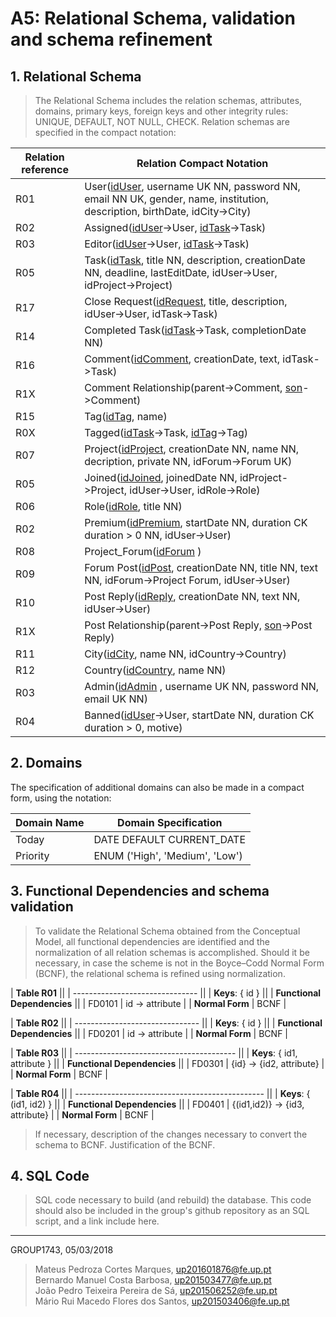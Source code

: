 # A5: Relational Schema, validation and schema refinement


## 1. Relational Schema

> The Relational Schema includes the relation schemas, attributes, domains, primary keys, foreign keys and other integrity rules: UNIQUE, DEFAULT, NOT NULL, CHECK.
> Relation schemas are specified in the compact notation:

| Relation reference | Relation Compact Notation                                            |
| ------------------ | -------------------------------------------------------------------- |
| R01                | User(<u>idUser</u>, username UK NN, password NN, email NN UK, gender, name, institution, description, birthDate, idCity->City) |
| R02                | Assigned(<u>idUser</u>->User, <u>idTask</u>->Task) |
| R03                | Editor(<u>idUser</u>->User, <u>idTask</u>->Task) |
| R05                | Task(<u>idTask</u>, title NN, description, creationDate NN, deadline, lastEditDate, idUser->User, idProject->Project) |
| R17                | Close Request(<u>idRequest</u>, title, description, idUser->User, idTask->Task) |
| R14                | Completed Task(<u>idTask</u>->Task, completionDate NN) |
| R16                | Comment(<u>idComment</u>, creationDate, text, idTask->Task) |
| R1X                | Comment Relationship(parent->Comment, <u>son</u>->Comment) |
| R15                | Tag(<u>idTag</u>, name) |
| R0X                | Tagged(<u>idTask</u>->Task, <u>idTag</u>->Tag) |
| R07                | Project(<u>idProject</u>, creationDate NN, name NN, decription, private NN, idForum->Forum UK) |
| R05                | Joined(<u>idJoined</u>, joinedDate NN, idProject->Project, idUser->User, idRole->Role) |
| R06                | Role(<u>idRole</u>, title NN) |
| R02                | Premium(<u>idPremium</u>, startDate NN, duration CK duration > 0 NN, idUser->User) |
| R08                | Project_Forum(<u>idForum</u> ) |
| R09                | Forum Post(<u>idPost</u>, creationDate NN, title NN, text NN, idForum->Project Forum, idUser->User) |
| R10                | Post Reply(<u>idReply</u>, creationDate NN, text NN, idUser->User) |
| R1X                | Post Relationship(parent->Post Reply, <u>son</u>->Post Reply) |
| R11                | City(<u>idCity</u>, name NN, idCountry->Country) |
| R12                | Country(<u>idCountry</u>, name NN) |
| R03                | Admin(<u>idAdmin</u> , username UK NN, password NN, email UK NN) |
| R04                | Banned(<u>idUser</u>->User, startDate NN, duration CK duration > 0, motive) |


## 2. Domains

The specification of additional domains can also be made in a compact form, using the notation:

| Domain Name | Domain Specification           |
| ----------- | ------------------------------ |
| Today	      | DATE DEFAULT CURRENT_DATE      |
| Priority    | ENUM ('High', 'Medium', 'Low') |


## 3. Functional Dependencies and schema validation

> To validate the Relational Schema obtained from the Conceptual Model, all functional dependencies are identified and the normalization of all relation schemas is accomplished. Should it be necessary, in case the scheme is not in the Boyce–Codd Normal Form (BCNF), the relational schema is refined using normalization.

| **Table R01**                   ||
| ------------------------------- ||
| **Keys**: { id }                ||
| **Functional Dependencies**     ||
| FD0101          | id → attribute |
| **Normal Form** | BCNF           |

| **Table R02**                   ||
| ------------------------------- ||
| **Keys**: { id }                ||
| **Functional Dependencies**     ||
| FD0201          | id → attribute |
| **Normal Form** | BCNF           |

| **Table R03**                            ||
| ---------------------------------------- ||
| **Keys**: { id1, attribute }             ||
| **Functional Dependencies**              ||
| FD0301          | {id} → {id2, attribute} |
| **Normal Form** | BCNF                    |

| **Table R04**                                   ||
| ----------------------------------------------- ||
| **Keys**: { (id1, id2) }                        ||
| **Functional Dependencies**                     ||
| FD0401          | {(id1,id2)} → {id3, attribute} |
| **Normal Form** | BCNF                           |

> If necessary, description of the changes necessary to convert the schema to BCNF.
> Justification of the BCNF.

## 4. SQL Code

> SQL code necessary to build (and rebuild) the database.
> This code should also be included in the group's github repository as an SQL script, and a link include here.

***
<!-- ## Revision history

Changes made to the first submission:
1. Item 1
1. Item 2

*** -->

GROUP1743, 05/03/2018

> Mateus Pedroza Cortes Marques, up201601876@fe.up.pt   
> Bernardo Manuel Costa Barbosa, up201503477@fe.up.pt   
> João Pedro Teixeira Pereira de Sá, up201506252@fe.up.pt   
> Mário Rui Macedo Flores dos Santos, up201503406@fe.up.pt  
